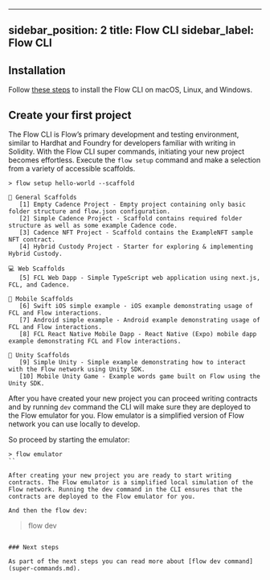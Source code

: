 ---
sidebar_position: 2
title: Flow CLI
sidebar_label: Flow CLI
------

## Installation

Follow [these steps](../flow-cli/install.md) to install the Flow CLI on 
macOS, Linux, and Windows.

## Create your first project
The Flow CLI is Flow’s primary development and testing environment, similar to Hardhat and Foundry for developers familiar with writing in Solidity. With the Flow CLI super commands, initiating your new project becomes effortless. Execute the `flow setup` command and make a selection from a variety of accessible scaffolds.

```
> flow setup hello-world --scaffold

🔨 General Scaffolds
   [1] Empty Cadence Project - Empty project containing only basic folder structure and flow.json configuration.
   [2] Simple Cadence Project - Scaffold contains required folder structure as well as some example Cadence code.
   [3] Cadence NFT Project - Scaffold contains the ExampleNFT sample NFT contract.
   [4] Hybrid Custody Project - Starter for exploring & implementing Hybrid Custody.

💻 Web Scaffolds
   [5] FCL Web Dapp - Simple TypeScript web application using next.js, FCL, and Cadence.

📱 Mobile Scaffolds
   [6] Swift iOS simple example - iOS example demonstrating usage of FCL and Flow interactions.
   [7] Android simple example - Android example demonstrating usage of FCL and Flow interactions.
   [8] FCL React Native Mobile Dapp - React Native (Expo) mobile dapp example demonstrating FCL and Flow interactions.

🏀 Unity Scaffolds
   [9] Simple Unity - Simple example demonstrating how to interact with the Flow network using Unity SDK.
   [10] Mobile Unity Game - Example words game built on Flow using the Unity SDK.
```

After you have created your new project you can proceed writing contracts and by running `dev` 
command the CLI will make sure they are deployed to the Flow emulator for you. Flow emulator is 
a simplified version of Flow network you can use locally to develop. 

So proceed by starting the emulator: 

```
> flow emulator
``

After creating your new project you are ready to start writing contracts. The Flow emulator is a simplified local simulation of the Flow network. Running the dev command in the CLI ensures that the contracts are deployed to the Flow emulator for you.

And then the flow dev:
```
> flow dev
```

### Next steps

As part of the next steps you can read more about [flow dev command](super-commands.md).
